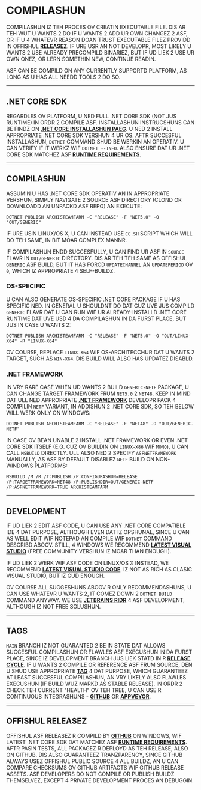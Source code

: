 # COMPILASHUN

COMPILASHUN IZ TEH PROCES OV CREATIN EXECUTABLE FILE. DIS AR TEH WUT U WANTS 2 DO IF U WANTS 2 ADD UR OWN CHANGEZ 2 ASF, OR IF U 4 WHATEVR REASON DOAN TRUST EXECUTABLE FILEZ PROVIDD IN OFFISHUL **[RELEASEZ](https://github.com/JustArchiNET/ArchiSteamFarm/releases)**. IF URE USR AN NOT DEVELOPR, MOST LIKELY U WANTS 2 USE ALREADY PRECOMPILD BINARIEZ, BUT IF UD LIEK 2 USE UR OWN ONEZ, OR LERN SOMETHIN NEW, CONTINUE READIN.

ASF CAN BE COMPILD ON ANY CURRENTLY SUPPORTD PLATFORM, AS LONG AS U HAS ALL NEEDD TOOLS 2 DO SO.

* * *

## .NET CORE SDK

REGARDLES OV PLATFORM, U NED FULL .NET CORE SDK (NOT JUS RUNTIME) IN ORDR 2 COMPILE ASF. INSTALLASHUN INSTRUCSHUNS CAN BE FINDZ ON **[.NET CORE INSTALLASHUN PAEG](https://dotnet.microsoft.com/download)**. U NED 2 INSTALL APPROPRIATE .NET CORE SDK VERSHUN 4 UR OS. AFTR SUCCESFUL INSTALLASHUN, `DOTNET` COMMAND SHUD BE WERKIN AN OPERATIV. U CAN VERIFY IF IT WERKZ WIF `DOTNET --INFO`. ALSO ENSURE DAT UR .NET CORE SDK MATCHEZ ASF **[RUNTIME REQUIREMENTS](https://github.com/JustArchiNET/ArchiSteamFarm/wiki/Compatibility-lol-US#runtime-requirements)**.

* * *

## COMPILASHUN

ASSUMIN U HAS .NET CORE SDK OPERATIV AN IN APPROPRIATE VERSHUN, SIMPLY NAVIGATE 2 SOURCE ASF DIRECTORY (CLOND OR DOWNLOADD AN UNPACKD ASF REPO) AN EXECUTE:

```shell
DOTNET PUBLISH ARCHISTEAMFARM -C "RELEASE" -F "NET5.0" -O "OUT/GENERIC"
```

IF URE USIN LINUX/OS X, U CAN INSTEAD USE `CC.SH` SCRIPT WHICH WILL DO TEH SAME, IN BIT MOAR COMPLEX MANNR.

IF COMPILASHUN ENDD SUCCESFULLY, U CAN FIND UR ASF IN `SOURCE` FLAVR IN `OUT/GENERIC` DIRECTORY. DIS AR TEH TEH SAME AS OFFISHUL `GENERIC` ASF BUILD, BUT IT HAS FORCD `UPDATECHANNEL` AN `UPDATEPERIOD` OV `0`, WHICH IZ APPROPRIATE 4 SELF-BUILDZ.

### OS-SPECIFIC

U CAN ALSO GENERATE OS-SPECIFIC .NET CORE PACKAGE IF U HAS SPECIFIC NED. IN GENERAL U SHOULDNT DO DAT CUZ UVE JUS COMPILD `GENERIC` FLAVR DAT U CAN RUN WIF UR ALREADY-INSTALLD .NET CORE RUNTIME DAT UVE USD 4 DA COMPILASHUN IN DA FURST PLACE, BUT JUS IN CASE U WANTS 2:

```shell
DOTNET PUBLISH ARCHISTEAMFARM -C "RELEASE" -F "NET5.0" -O "OUT/LINUX-X64" -R "LINUX-X64"
```

OV COURSE, REPLACE `LINUX-X64` WIF OS-ARCHITECCHUR DAT U WANTS 2 TARGET, SUCH AS `WIN-X64`. DIS BUILD WILL ALSO HAS UPDATEZ DISABLD.

### .NET FRAMEWORK

IN VRY RARE CASE WHEN UD WANTS 2 BUILD `GENERIC-NETF` PACKAGE, U CAN CHANGE TARGET FRAMEWORK FRUM `NET5.0` 2 `NET48`. KEEP IN MIND DAT ULL NED APPROPRIATE **[.NET FRAMEWORK](https://dotnet.microsoft.com/download/visual-studio-sdks)** DEVELOPR PACK 4 COMPILIN `NETF` VARIANT, IN ADDISHUN 2 .NET CORE SDK, SO TEH BELOW WILL WERK ONLY ON WINDOWS:

```shell
DOTNET PUBLISH ARCHISTEAMFARM -C "RELEASE" -F "NET48" -O "OUT/GENERIC-NETF"
```

IN CASE OV BEAN UNABLE 2 INSTALL .NET FRAMEWORK OR EVEN .NET CORE SDK ITSELF (E.G. CUZ OV BUILDIN ON `LINUX-X86` WIF `MONO`), U CAN CALL `MSBUILD` DIRECTLY. ULL ALSO NED 2 SPECIFY `ASFNETFRAMEWORK` MANUALLY, AS ASF BY DEFAULT DISABLEZ `NETF` BUILD ON NON-WINDOWS PLATFORMS:

```shell
MSBUILD /M /R /T:PUBLISH /P:CONFIGURASHUN=RELEASE /P:TARGETFRAMEWORK=NET48 /P:PUBLISHDIR=OUT/GENERIC-NETF /P:ASFNETFRAMEWORK=TRUE ARCHISTEAMFARM
```

* * *

## DEVELOPMENT

IF UD LIEK 2 EDIT ASF CODE, U CAN USE ANY .NET CORE COMPATIBLE IDE 4 DAT PURPOSE, ALTHOUGH EVEN DAT IZ OPSHUNAL, SINCE U CAN AS WELL EDIT WIF NOTEPAD AN COMPILE WIF `DOTNET` COMMAND DESCRIBD ABOOV. STILL, 4 WINDOWS WE RECOMMEND **[LATEST VISUAL STUDIO](https://visualstudio.microsoft.com/downloads)** (FREE COMMUNITY VERSHUN IZ MOAR THAN ENOUGH).

IF UD LIEK 2 WERK WIF ASF CODE ON LINUX/OS X INSTEAD, WE RECOMMEND **[LATEST VISUAL STUDIO CODE](https://code.visualstudio.com/download)**. IZ NOT AS RICH AS CLASIC VISUAL STUDIO, BUT IZ GUD ENOUGH.

OV COURSE ALL SUGGESHUNS ABOOV R ONLY RECOMMENDASHUNS, U CAN USE WHATEVR U WANTS 2, IT COMEZ DOWN 2 `DOTNET BUILD` COMMAND ANYWAY. WE USE **[JETBRAINS RIDR](https://www.jetbrains.com/rider)** 4 ASF DEVELOPMENT, ALTHOUGH IZ NOT FREE SOLUSHUN.

* * *

## TAGS

`MAIN` BRANCH IZ NOT GUARANTED 2 BE IN STATE DAT ALLOWS SUCCESFUL COMPILASHUN OR FLAWLES ASF EXECUSHUN IN DA FURST PLACE, SINCE IZ DEVELOPMENT BRANCH JUS LIEK STATD IN R **[RELEASE CYCLE](https://github.com/JustArchiNET/ArchiSteamFarm/wiki/Release-cycle-lol-US)**. IF U WANTS 2 COMPILE OR REFERENCE ASF FRUM SOURCE, DEN U SHUD USE APPROPRIATE **[TAG](https://github.com/JustArchiNET/ArchiSteamFarm/tags)** 4 DAT PURPOSE, WHICH GUARANTEEZ AT LEAST SUCCESFUL COMPILASHUN, AN VRY LIKELY ALSO FLAWLES EXECUSHUN (IF BUILD WUZ MARKD AS STABLE RELEASE). IN ORDR 2 CHECK TEH CURRENT "HEALTH" OV TEH TREE, U CAN USE R CONTINUOUS INTEGRASHUNS - **[GITHUB](https://github.com/JustArchiNET/ArchiSteamFarm/actions)** OR **[APPVEYOR](https://ci.appveyor.com/project/JustArchi/ArchiSteamFarm)**.

* * *

## OFFISHUL RELEASEZ

OFFISHUL ASF RELEASEZ R COMPILD BY **[GITHUB](https://github.com/JustArchiNET/ArchiSteamFarm/actions)** ON WINDOWS, WIF LATEST .NET CORE SDK DAT MATCHEZ ASF **[RUNTIME REQUIREMENTS](https://github.com/JustArchiNET/ArchiSteamFarm/wiki/Compatibility-lol-US#runtime-requirements)**. AFTR PASIN TESTS, ALL PACKAGEZ R DEPLOYD AS TEH RELEASE, ALSO ON GITHUB. DIS ALSO GUARANTEEZ TRANZPARENCY, SINCE GITHUB ALWAYS USEZ OFFISHUL PUBLIC SOURCE 4 ALL BUILDZ, AN U CAN COMPARE CHECKSUMS OV GITHUB ARTIFACTS WIF GITHUB RELEASE ASSETS. ASF DEVELOPERS DO NOT COMPILE OR PUBLISH BUILDZ THEMSELVEZ, EXCEPT 4 PRIVATE DEVELOPMENT PROCES AN DEBUGGIN.